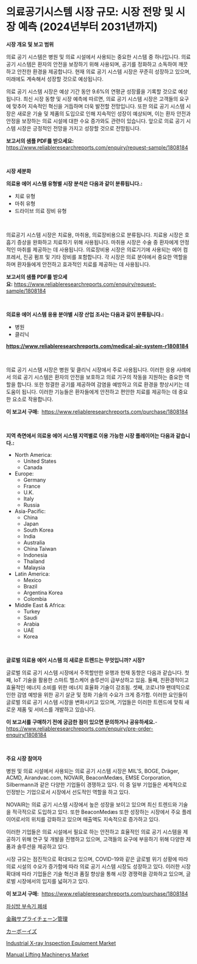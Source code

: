 <p><h1>의료공기시스템 시장 규모: 시장 전망 및 시장 예측 (2024년부터 2031년까지)</h1></p><p><strong>시장 개요 및 보고 범위</strong></p>
<p><p>의료 공기 시스템은 병원 및 의료 시설에서 사용되는 중요한 시스템 중 하나입니다. 의료 공기 시스템은 환자의 안전을 보장하기 위해 사용되며, 공기를 정화하고 소독하여 깨끗하고 안전한 환경을 제공합니다. 현재 의료 공기 시스템 시장은 꾸준히 성장하고 있으며, 미래에도 계속해서 성장할 것으로 예상됩니다. </p><p>의료 공기 시스템 시장은 예상 기간 동안 9.6%의 연평균 성장률을 기록할 것으로 예상됩니다. 최신 시장 동향 및 시장 예측에 따르면, 의료 공기 시스템 시장은 고객들의 요구에 맞추어 지속적인 혁신을 거듭하며 더욱 발전할 전망입니다. 또한 의료 공기 시스템 시장은 새로운 기술 및 제품의 도입으로 인해 지속적인 성장이 예상되며, 이는 환자 안전과 안정을 보장하는 의료 시설에 대한 수요 증가와도 관련이 있습니다. 앞으로 의료 공기 시스템 시장은 긍정적인 전망을 가지고 성장할 것으로 전망됩니다.</p></p>
<p><strong>보고서의 샘플 PDF를 받으세요:</strong> <a href="https://www.reliableresearchreports.com/enquiry/request-sample/1808184">https://www.reliableresearchreports.com/enquiry/request-sample/1808184</a></p>
<p>&nbsp;</p>
<p><strong>시장 세분화</strong></p>
<p><strong>의료용 에어 시스템 유형별 시장 분석은 다음과 같이 분류됩니다.:</strong></p>
<p><ul><li>치료 유형</li><li>마취 유형</li><li>드라이브 의료 장비 유형</li></ul></p>
<p>&nbsp;</p>
<p><p>의료공기 시스템 시장은 치료용, 마취용, 의료장비용으로 분류됩니다. 치료용 시장은 호흡기 증상을 완화하고 치료하기 위해 사용됩니다. 마취용 시장은 수술 중 환자에게 안정적인 마취를 제공하는 데 사용됩니다. 의료장비용 시장은 의료기기에 사용되는 에어 컴프레서, 진공 펌프 및 기타 장비를 포함합니다. 각 시장은 의료 분야에서 중요한 역할을 하며 환자들에게 안전하고 효과적인 치료를 제공하는 데 사용됩니다.</p></p>
<p><strong>보고서의 샘플 PDF를 받으세요:</strong>&nbsp;<a href="https://www.reliableresearchreports.com/enquiry/request-sample/1808184">https://www.reliableresearchreports.com/enquiry/request-sample/1808184</a></p>
<p>&nbsp;</p>
<p><strong> 의료용 에어 시스템 응용 분야별 시장 산업 조사는 다음과 같이 분류됩니다.:</strong></p>
<p><ul><li>병원</li><li>클리닉</li></ul></p>
<p><strong><a href="https://www.reliableresearchreports.com/medical-air-system-r1808184">https://www.reliableresearchreports.com/medical-air-system-r1808184</a></strong></p>
<p>&nbsp;</p>
<p><p>의료 공기 시스템 시장은 병원 및 클리닉 시장에서 주로 사용됩니다. 이러한 응용 사례에서 의료 공기 시스템은 환자의 안전을 보호하고 의료 기구의 작동을 지원하는 중요한 역할을 합니다. 또한 청결한 공기를 제공하여 감염을 예방하고 의료 환경을 향상시키는 데 도움이 됩니다. 이러한 기능들은 환자들에게 안전하고 편안한 치료를 제공하는 데 중요한 요소로 작용합니다.</p></p>
<p><strong>이 보고서 구매:</strong>&nbsp; <a href="https://www.reliableresearchreports.com/purchase/1808184">https://www.reliableresearchreports.com/purchase/1808184</a></p>
<p>&nbsp;</p>
<p><strong>지역 측면에서 의료용 에어 시스템 지역별로 이용 가능한 시장 플레이어는 다음과 같습니다.:</strong></p>
<p><ul>
    <li>
        North America:
        <ul>
            <li>United States</li>
            <li>Canada</li>
        </ul>
    </li>
    <li>
        Europe:
        <ul>
            <li>Germany</li>
            <li>France</li>
            <li>U.K.</li>
            <li>Italy</li>
            <li>Russia</li>
        </ul>
    </li>
    <li>
        Asia-Pacific:
        <ul>
            <li>China</li>
            <li>Japan</li>
            <li>South Korea</li>
            <li>India</li>
            <li>Australia</li>
            <li>China Taiwan</li>
            <li>Indonesia</li>
            <li>Thailand</li>
            <li>Malaysia</li>
        </ul>
    </li>
    <li>
        Latin America:
        <ul>
            <li>Mexico</li>
            <li>Brazil</li>
            <li>Argentina Korea</li>
            <li>Colombia</li>
        </ul>
    </li>
    <li>
        Middle East & Africa:
        <ul>
            <li>Turkey</li>
            <li>Saudi</li>
            <li>Arabia</li>
            <li>UAE</li>
            <li>Korea</li>
        </ul>
    </li>
    </ul></p>
<p>&nbsp;</p>
<p><strong>글로벌 의료용 에어 시스템 의 새로운 트렌드는 무엇입니까? 시장?</strong></p>
<p><p>글로벌 의료 공기 시스템 시장에서 주목할만한 유행과 현재 동향은 다음과 같습니다. 첫째, IoT 기술을 활용한 스마트 헬스케어 솔루션이 급부상하고 있음. 둘째, 친환경적이고 효율적인 에너지 소비를 위한 에너지 효율화 기술이 강조됨. 셋째, 코로나19 팬데믹으로 인한 감염 예방을 위한 공기 살균 및 정화 기술의 수요가 크게 증가함. 이러한 요인들이 글로벌 의료 공기 시스템 시장을 변화시키고 있으며, 기업들은 이러한 트렌드에 맞춰 새로운 제품 및 서비스를 개발하고 있습니다.</p></p>
<p><strong>이 보고서를 구매하기 전에 궁금한 점이 있으면 문의하거나 공유하세요.</strong>- <a href="https://www.reliableresearchreports.com/enquiry/pre-order-enquiry/1808184">https://www.reliableresearchreports.com/enquiry/pre-order-enquiry/1808184</a></p>
<p>&nbsp;</p>
<p><strong>주요 시장 참여자</strong></p>
<p><p>병원 및 의료 시설에서 사용되는 의료 공기 시스템 시장은 MIL'S, BOGE, Dräger, ACMD, Airandvac.com, NOVAIR, BeaconMedæs, EMSE Corporation, Silbermann과 같은 다양한 기업들이 경쟁하고 있다. 이 중 일부 기업들은 세계적으로 인정받는 기업으로서 시장에서 선도적인 역할을 하고 있다.</p><p>NOVAIR는 의료 공기 시스템 시장에서 높은 성장을 보이고 있으며 최신 트렌드와 기술을 적극적으로 도입하고 있다. 또한 BeaconMedæs 또한 성장하는 시장에서 주요 플레이어로서의 위치를 강화하고 있으며 매출액도 지속적으로 증가하고 있다.</p><p>이러한 기업들은 의료 시설에서 필요로 하는 안전하고 효율적인 의료 공기 시스템을 제공하기 위해 연구 및 개발을 진행하고 있으며, 고객들의 요구에 부응하기 위해 다양한 제품과 솔루션을 제공하고 있다.</p><p>시장 규모는 점진적으로 확대되고 있으며, COVID-19와 같은 글로벌 위기 상황에 따라 의료 시설의 수요가 증가함에 따라 의료 공기 시스템 시장도 성장하고 있다. 이러한 시장 확대에 따라 기업들은 기술 혁신과 품질 향상을 통해 시장 경쟁력을 강화하고 있으며, 글로벌 시장에서의 입지를 넓혀가고 있다.</p></p>
<p><strong>이 보고서 구매:</strong>&nbsp;&nbsp;<a href="https://www.reliableresearchreports.com/purchase/1808184">https://www.reliableresearchreports.com/purchase/1808184</a></p>
<p><p><a href="https://github.com/JackieFauhey9089475/Market-Research-Report-List-1/blob/main/571051038954.md">좌심방 부속기 폐쇄</a></p><p><a href="https://github.com/CloydAbbott2023/Market-Research-Report-List-1/blob/main/918197142530.md">金融サプライチェーン管理</a></p><p><a href="https://github.com/AaronVargas43/Market-Research-Report-List-1/blob/main/372172642529.md">カーボーイズ</a></p><p><a href="https://github.com/gdfhhhj/Market-Research-Report-List-4/blob/main/industrial-x-ray-inspection-equipment-market.md">Industrial X-ray Inspection Equipment Market</a></p><p><a href="https://github.com/julyju69/Market-Research-Report-List-3/blob/main/manual-lifting-machinerys-market.md">Manual Lifting Machinerys Market</a></p></p>